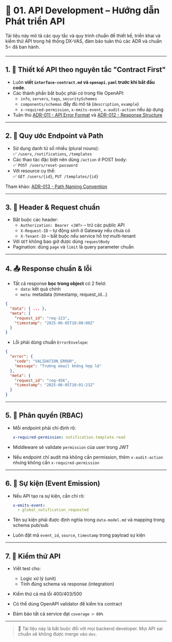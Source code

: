 # 🔧 01. API Development – Hướng dẫn Phát triển API

Tài liệu này mô tả các quy tắc và quy trình chuẩn để thiết kế, triển khai và kiểm thử API trong hệ thống DX-VAS, đảm bảo tuân thủ các ADR và chuẩn 5⭐ đã ban hành.

---

## 1. 📐 Thiết kế API theo nguyên tắc "Contract First"

- Luôn **viết `interface-contract.md` và `openapi.yaml` trước khi bắt đầu code**.
- Các thành phần bắt buộc phải có trong file OpenAPI:
  - `info`, `servers`, `tags`, `securitySchemes`
  - `components/schemas` đầy đủ mô tả (`description`, `example`)
  - `x-required-permission`, `x-emits-event`, `x-audit-action` nếu áp dụng
- Tuân thủ [ADR-011 - API Error Format](../../ADR/adr-011-api-error-format.md) và [ADR-012 - Response Structure](../../ADR/adr-012-response-structure.md)

---

## 2. 📎 Quy ước Endpoint và Path

- Sử dụng danh từ số nhiều (plural nouns):  
  ✅ `/users`, `/notifications`, `/templates`
- Các thao tác đặc biệt nên dùng `/action` ở POST body:  
  ✅ `POST /users/reset-password`
- Với resource cụ thể:  
  ✅ `GET /users/{id}`, `PUT /templates/{id}`

Tham khảo: [ADR-013 - Path Naming Convention](../../ADR/adr-013-path-naming-convention.md)

---

## 3. 🧾 Header & Request chuẩn

- Bắt buộc các header:
  - `Authorization: Bearer <JWT>` – trừ các public API
  - `X-Request-ID` – tự động sinh ở Gateway nếu chưa có
  - `X-Tenant-ID` – bắt buộc nếu service hỗ trợ multi-tenant
- Với `GET` không bao giờ được dùng `requestBody`
- Pagination: dùng `page` và `limit` là query parameter chuẩn

---

## 4. 📤 Response chuẩn & lỗi

- Tất cả response **bọc trong object** có 2 field:
  - `data`: kết quả chính
  - `meta`: metadata (timestamp, request_id…)

```json
{
  "data": { ... },
  "meta": {
    "request_id": "req-123",
    "timestamp": "2025-06-05T10:00:00Z"
  }
}
```

* Lỗi phải dùng chuẩn `ErrorEnvelope`:

```json
{
  "error": {
    "code": "VALIDATION_ERROR",
    "message": "Trường email không hợp lệ"
  },
  "meta": {
    "request_id": "req-456",
    "timestamp": "2025-06-05T10:01:23Z"
  }
}
```

---

## 5. 🔐 Phân quyền (RBAC)

* Mỗi endpoint phải chỉ định rõ:

  ```yaml
  x-required-permission: notification.template.read
  ```
* Middleware sẽ validate `permission` của user trong JWT
* Nếu endpoint chỉ audit mà không cần permission, thêm `x-audit-action` nhưng không cần `x-required-permission`

---

## 6. 📣 Sự kiện (Event Emission)

* Nếu API tạo ra sự kiện, cần chỉ rõ:

  ```yaml
  x-emits-event:
    - global_notification_requested
  ```
* Tên sự kiện phải được định nghĩa trong `data-model.md` và mapping trong schema pub/sub
* Luôn đặt mã `event_id`, `source`, `timestamp` trong payload sự kiện

---

## 7. 🧪 Kiểm thử API

* Viết test cho:

  * Logic xử lý (unit)
  * Tính đúng schema và response (integration)
* Kiểm thử cả mã lỗi 400/403/500
* Có thể dùng OpenAPI validator để kiểm tra contract
* Đảm bảo tất cả service đạt `coverage > 80%`

---

> 📌 Tài liệu này là bắt buộc đối với mọi backend developer. Mọi API sai chuẩn sẽ không được merge vào `dev`.
